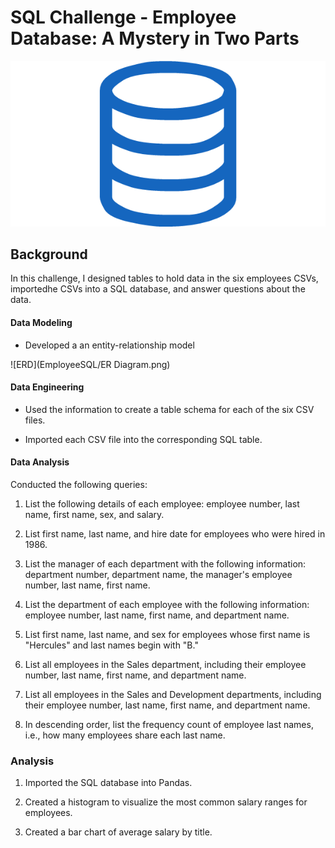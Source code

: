# SQL Challenge - Employee Database: A Mystery in Two Parts

![sql.png](sql.png)

## Background

In this challenge, I designed tables to hold data in the six employees CSVs, importedhe CSVs into a SQL database, and answer questions about the data. 

#### Data Modeling

* Developed a an entity-relationship model

![ERD](EmployeeSQL/ER Diagram.png)

#### Data Engineering

* Used the information to create a table schema for each of the six CSV files. 

* Imported each CSV file into the corresponding SQL table. 

#### Data Analysis

Conducted the following queries:

1. List the following details of each employee: employee number, last name, first name, sex, and salary.

2. List first name, last name, and hire date for employees who were hired in 1986.

3. List the manager of each department with the following information: department number, department name, the manager's employee number, last name, first name.

4. List the department of each employee with the following information: employee number, last name, first name, and department name.

5. List first name, last name, and sex for employees whose first name is "Hercules" and last names begin with "B."

6. List all employees in the Sales department, including their employee number, last name, first name, and department name.

7. List all employees in the Sales and Development departments, including their employee number, last name, first name, and department name.

8. In descending order, list the frequency count of employee last names, i.e., how many employees share each last name.

### Analysis

1. Imported the SQL database into Pandas. 

2. Created a histogram to visualize the most common salary ranges for employees.

3. Created a bar chart of average salary by title.
